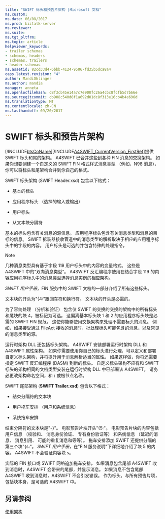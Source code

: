 ```yaml
---
title: "SWIFT 标头和预告片架构 |Microsoft 文档"
ms.custom: 
ms.date: 06/08/2017
ms.prod: biztalk-server
ms.reviewer: 
ms.suite: 
ms.tgt_pltfrm: 
ms.topic: article
helpviewer_keywords:
- trailer schemas
- schemas, headers
- schemas, trailers
- header schemas
ms.assetid: 82cd33d4-6bbb-4124-9506-fd35b5dca8a4
caps.latest.revision: "4"
author: MandiOhlinger
ms.author: mandia
manager: anneta
ms.openlocfilehash: c8f3cb45e14a7c7e900fc26a4cbc8fcfb5d7b66e
ms.sourcegitcommit: cb908c540d8f1a692d01dc8f313e16cb4b4e696d
ms.translationtype: MT
ms.contentlocale: zh-CN
ms.lasthandoff: 09/20/2017
---
```

# <a name="swift-header-and-trailer-schemas"></a>SWIFT 标头和预告片架构
[!INCLUDE[btsCoName](../../includes/btsconame-md.md)][!INCLUDE[A4SWIFT_CurrentVersion_FirstRef](../../includes/a4swift-currentversion-firstref-md.md)]提供 SWIFT 标头和尾的架构。 A4SWIFT 已合并这些到各种 FIN 消息的交换架构。 如果你想要创建一个自定义的 SWIFT FIN 格式样式消息类型 （例如，N98 消息），你可以将标头和尾架构合并到你自己的格式。  
  
 SWIFT 标头架构 (SWIFT Header.xsd) 包含以下格式：  
  
-   基本的标头  
  
-   应用程序标头 （选择的输入或输出）  
  
-   用户标头  
  
-   从文本块分隔符  
  
 基本的标头包含有关消息的源信息。 应用程序标头包含有关消息类型和消息的目标的信息。 SWIFT 拆装器接收管道中的消息类型的解析取决于相应的应用程序标头中的字段的内容。 用户标头是可选的并包含特殊的处理指令。  
  
> [!NOTE]
>  几种消息类型具有基于字段 119 用户标头中的内容的变量格式。 这些是 A4SWIFT 中的"双向消息类型"。 A4SWIFT 反汇编程序使用在结合字段 119 的内容应用程序标头中的消息类型选择消息实例的相应架构。  
  
 *SWIFT 用户手册*，FIN 服务中的 SWIFT 文档的一部分介绍了所有这些标头。  
  
 文本块的开头为"{4:"跟回车符和换行符。 文本块的开头是必需的。  
  
 为了容纳处理 （分析和验证） 包含仅 SWIFT 的交换的交换的架构中的所有标头和尾块的块 4，被标记为可选。 这偏离基本标头块 1 和 2 的应用程序标头块是必需的 SWIFT FIN 规范。 这使你能够使用交换架构来处理不需要标头的消息。 例如，如果接受通过 FileAct 接收的消息时，批处理标头可能包含的消息，以及常见的消息类型的源。  
  
 运行时架构 DLL 还包括标头架构。 A4SWIFT 安装部署运行时架构 DLL 和 A4SWIFT 属性架构。 如果你需要使用你自己的标头进行处理，可以定义和部署自定义标头架构，并将提升用于消息解析适当的属性。 如果这样做，你将还需要指定 SWIFT 反汇编程序 (DASM) 到新的标头。 自定义标头架构不应有和 SWIFT 标头的架构相同的文档类型安装在运行时架构 DLL 中已部署该 A4SWIFT。 请务必更改架构命名空间，和 / 或根节点名称。  
  
 SWIFT 尾部架构 (**SWIFT Trailer.xsd**) 包含以下格式：  
  
-   结束分隔符的文本块  
  
-   用户拖车安排 （用户和系统信息）  
  
-   系统拖车安排  
  
 结束分隔符的文本块是"-}"。 电影预告片块开头"{5:"。 电影预告片块的内容包括用户信息 （校验和、 消息身份验证、 专有身份验证等） 和系统信息 （延迟的消息、 消息引用、 可能的重复消息和等等）。 拖车安排添加 SWIFT 还提供分隔的第三个块"{s:"。 *SWIFT 用户手册*，在"FIN 服务说明"下详细地介绍了块 5 的内容。 A4SWIFT 不会验证内容块 s。  
  
 实际的 FIN 接口或 SWIFT 网络追加拖车安排。 如果消息包含尾部 A4SWIFT 收到消息时，A4SWIFT 会带来的尾部，并显示消息。 如果消息不包含尾部 A4SWIFT 收到消息时，A4SWIFT 不会引发错误。 作为标头，与所有预告片项，包括块本身，是可选的 A4SWIFT 中。  
  
## <a name="see-also"></a>另请参阅  
 [使用架构](../../adapters-and-accelerators/accelerator-swift/working-with-schemas.md)